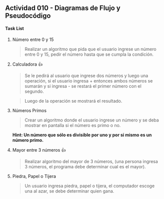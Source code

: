 ## Actividad 010 - Diagramas de Flujo y Pseudocódigo


#### Task List

1. Número entre 0 y 15

    > Realizar un algoritmo que pida que el usuario ingrese un número entre 0 y 15,
      pedir el número hasta que se cumpla la condición.
2. Calculadora :+1:

    > Se le pedirá al usuario que ingrese dos números y luego una operación, si el
      usuario ingresa + entonces ambos números se sumarán y si ingresa - se restará el
      primer número con el segundo.

    > Luego de la operación se mostrará el resultado.
3. Números Primos

    > Crear un algoritmo donde el usuario ingrese un número y se deba mostrar en
      pantalla si el número es primo o no.

    **Hint: Un número que sólo es divisible por uno y por si mismo es un número primo.**
4. Mayor entre 3 números :+1:

    > Realizar algoritmo del mayor de 3 números, (una persona ingresa 3 números, el
      programa debe determinar cual es el mayor).
5. Piedra, Papel o Tijera

    > Un usuario ingresa piedra, papel o tijera, el computador escoge una al azar, se
      debe determinar quien gana.